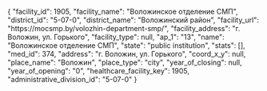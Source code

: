 {
    "facility_id": 1905,
    "facility_name": "Воложинское отделение СМП",
    "district_id": "5-07-0",
    "district_name": "Воложинский район",
    "facility_url": "https:\/\/mocsmp.by\/volozhin-department-smp\/",
    "facility_address": "г. Воложин, ул. Горького",
    "facility_type": null,
    "ap_1": "13",
    "name": "Воложинское отделение СМП",
    "state": "public institution",
    "stats": [],
    "med_id": 374,
    "address": "г. Воложин, ул. Горького",
    "coord_x_y": null,
    "place_name": "Воложин",
    "place_type": "city",
    "year_of_closing": null,
    "year_of_opening": "0",
    "healthcare_facility_key": 1905,
    "administrative_division_id": "5-07-0"
}